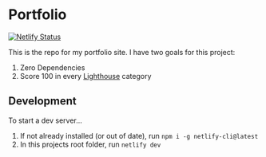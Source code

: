 # Portfolio

[![Netlify Status](https://api.netlify.com/api/v1/badges/1c740dd0-2db1-475f-b7cd-af9ab81a7bf6/deploy-status)](https://app.netlify.com/sites/dev-nicolaos/deploys)

This is the repo for my portfolio site. I have two goals for this project:

1. Zero Dependencies
2. Score 100 in every [Lighthouse](https://developers.google.com/web/tools/lighthouse/) category

## Development

To start a dev server...

1. If not already installed (or out of date), run `npm i -g netlify-cli@latest`
2. In this projects root folder, run `netlify dev`
